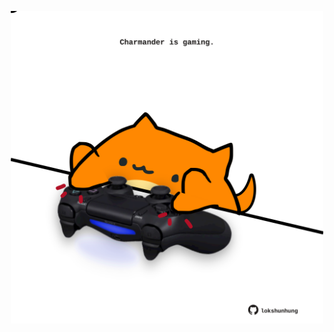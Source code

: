 <!-- built at 18/12/2024, 15:00:43 UTC -->
<p align="center">
  <img width="500" height="500" src="./ReadmeImage.svg">
</p>
